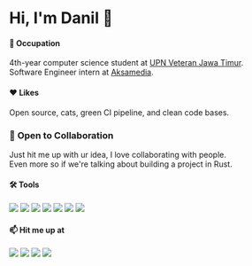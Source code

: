 # Hi, I'm Danil 👋

#### 📖 **Occupation**
4th-year computer science student at [UPN Veteran Jawa Timur](https://upnjatim.ac.id). <br>
Software Engineer intern at [Aksamedia](https://aksamedia.co.id/).

#### ❤️ **Likes**
Open source, cats, green CI pipeline, and clean code bases.

### 👥 **Open to Collaboration**
Just hit me up with ur idea, I love collaborating with people.<br>
Even more so if we're talking about building a project in Rust.

#### 🛠️ **Tools**

![](http://img.shields.io/badge/-JavaScript-white?logo=javascript&style=flat&logoColor=black&color=F7DF1E)
![](http://img.shields.io/badge/-TypeScript-white?logo=typescript&style=flat&logoColor=white&color=3178C6)
![](http://img.shields.io/badge/-Rust-white?logo=rust&style=flat&logoColor=white&color=000000)
![](http://img.shields.io/badge/-React-white?logo=react&style=flat&logoColor=black&color=61DAFB)
![](http://img.shields.io/badge/-React%20Native-white?logo=react&style=flat&logoColor=black&color=61DAFB)
![](http://img.shields.io/badge/-Docker-white?logo=docker&style=flat&logoColor=white&color=2496ED)
![](http://img.shields.io/badge/-Next.js-white?logo=next.js&style=flat&logoColor=white&color=000000)

#### 📫 **Hit me up at**

[![](http://img.shields.io/badge/-LinkedIn-lightgrey?logo=linkedin&style=flat&logoColor=white&color=0077B5)](https://linkedin.com/in/danilhendrasr) 
[![](http://img.shields.io/badge/-Email-lightgrey?logo=gmail&style=flat&logoColor=white&color=D14836)](mailto:danilhendrasr@gmail.com)
[![](http://img.shields.io/badge/-Twitter-lightgrey?logo=twitter&style=flat&logoColor=white&color=0077B5)](https://twitter.com/danilhendrasr)
[![](http://img.shields.io/badge/-Leetcode-lightgrey?logo=leetcode&style=flat&logoColor=white&color=FFA116)](https://leetcode.com/danilhendrasr)

<!--
**danilhendras/danilhendras** is a ✨ _special_ ✨ repository because its `README.md` (this file) appears on your GitHub profile.

Here are some ideas to get you started:

- 🔭 I’m currently working on ...
- 🌱 I’m currently learning ...
- 👯 I’m looking to collaborate on ...
- 🤔 I’m looking for help with ...
- 💬 Ask me about ...
- 📫 How to reach me: ...
- 😄 Pronouns: ...
- ⚡ Fun fact: ...
-->
